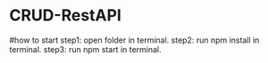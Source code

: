 # CRUD-RestAPI

#how to start
step1: open  folder in terminal.
step2: run npm install in terminal.
step3: run npm start in terminal.
